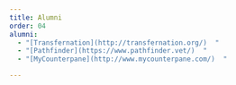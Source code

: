 ```yaml
---
title: Alumni
order: 04
alumni:
  - "[Transfernation](http://transfernation.org/)  "
  - "[Pathfinder](https://www.pathfinder.vet/)  "
  - "[MyCounterpane](http://www.mycounterpane.com/)  "

---
```

